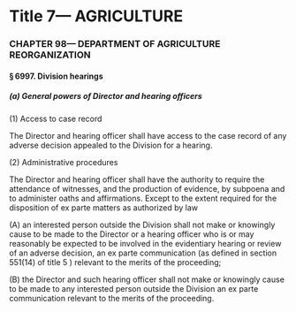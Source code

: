 
# Title 7— AGRICULTURE
### CHAPTER 98— DEPARTMENT OF AGRICULTURE REORGANIZATION
#### § 6997. Division hearings
##### (a) General powers of Director and hearing officers

(1) Access to case record

The Director and hearing officer shall have access to the case record of any adverse decision appealed to the Division for a hearing.

(2) Administrative procedures

The Director and hearing officer shall have the authority to require the attendance of witnesses, and the production of evidence, by subpoena and to administer oaths and affirmations. Except to the extent required for the disposition of ex parte matters as authorized by law

(A) an interested person outside the Division shall not make or knowingly cause to be made to the Director or a hearing officer who is or may reasonably be expected to be involved in the evidentiary hearing or review of an adverse decision, an ex parte communication (as defined in section 551(14) of title 5 ) relevant to the merits of the proceeding;

(B) the Director and such hearing officer shall not make or knowingly cause to be made to any interested person outside the Division an ex parte communication relevant to the merits of the proceeding.
